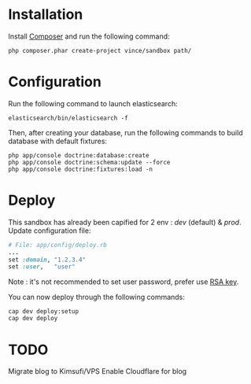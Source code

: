 Installation
============

Install [Composer](http://getcomposer.org/) and run the following command:
```shell
php composer.phar create-project vince/sandbox path/
```

Configuration
=============

Run the following command to launch elasticsearch:
```shell
elasticsearch/bin/elasticsearch -f
```

Then, after creating your database, run the following commands to build database with default fixtures:
```shell
php app/console doctrine:database:create
php app/console doctrine:schema:update --force
php app/console doctrine:fixtures:load -n
```

Deploy
======

This sandbox has already been capified for 2 env : _dev_ (default) & _prod_. Update configuration file:
```ruby
# File: app/config/deploy.rb
...
set :domain, "1.2.3.4"
set :user,   "user"
```

Note : it's not recommended to set user password, prefer use [RSA key](http://www.caxy.com/blog/2008/04/getting-authorized_keys-to-work-logging-in-without-a-password-in-linux/).

You can now deploy through the following commands:
```shell
cap dev deploy:setup
cap dev deploy
```

TODO
====

Migrate blog to Kimsufi/VPS
Enable Cloudflare for blog